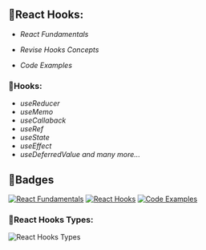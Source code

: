 
## 📍React Hooks:

- _React Fundamentals_

- _Revise Hooks Concepts_ 

- _Code Examples_

### 📍Hooks:

- _useReducer_
- _useMemo_ 
- _useCallaback_
- _useRef_
- _useState_
- _useEffect_
- _useDeferredValue_
_and many more..._




## 📍Badges

[![React Fundamentals](https://img.shields.io/badge/React-Fundamentals-orange.svg)](https://choosealicense.com/licenses/mit/)
[![React Hooks](https://img.shields.io/badge/React-Hooks-white.svg)](https://opensource.org/licenses/)
[![Code Examples](https://img.shields.io/badge/Code-Examples-d.svg)](http://www.gnu.org/licenses/agpl-3.0)


### 📍React Hooks Types: 

![React Hooks Types](https://media.licdn.com/dms/image/D5622AQFAMHOgltgpZw/feedshare-shrink_2048_1536/0/1707225859498?e=2147483647&v=beta&t=KKnAv05c-iAEmgGUbm4hLKnXfU4eERAeKPqFLhGGFRA)

